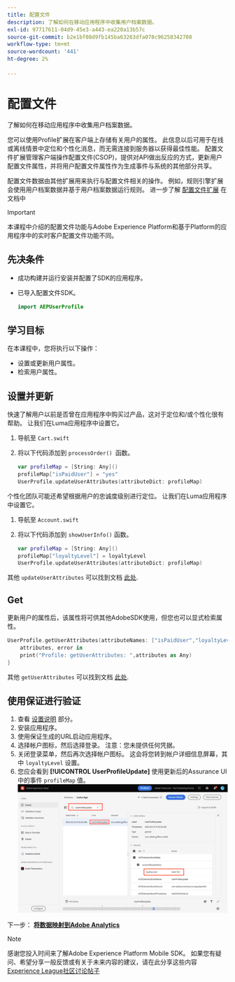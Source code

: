```yaml
---
title: 配置文件
description: 了解如何在移动应用程序中收集用户档案数据。
exl-id: 97717611-04d9-45e3-a443-ea220a13b57c
source-git-commit: b2e1bf08d9fb145ba63263dfa078c96258342708
workflow-type: tm+mt
source-wordcount: '441'
ht-degree: 2%

---
```


# 配置文件

了解如何在移动应用程序中收集用户档案数据。

您可以使用Profile扩展在客户端上存储有关用户的属性。 此信息以后可用于在线或离线情景中定位和个性化消息，而无需连接到服务器以获得最佳性能。 配置文件扩展管理客户端操作配置文件(CSOP)，提供对API做出反应的方式，更新用户配置文件属性，并将用户配置文件属性作为生成事件与系统的其他部分共享。

配置文件数据由其他扩展用来执行与配置文件相关的操作。 例如，规则引擎扩展会使用用户档案数据并基于用户档案数据运行规则。 进一步了解 [配置文件扩展](https://developer.adobe.com/client-sdks/documentation/profile/) 在文档中

>[!IMPORTANT]
>
>本课程中介绍的配置文件功能与Adobe Experience Platform和基于Platform的应用程序中的实时客户配置文件功能不同。


## 先决条件

* 成功构建并运行安装并配置了SDK的应用程序。
* 已导入配置文件SDK。

   ```swift
   import AEPUserProfile
   ```

## 学习目标

在本课程中，您将执行以下操作：

* 设置或更新用户属性。
* 检索用户属性。


## 设置并更新

快速了解用户以前是否曾在应用程序中购买过产品，这对于定位和/或个性化很有帮助。 让我们在Luma应用程序中设置它。

1. 导航至 `Cart.swift`

1. 将以下代码添加到 `processOrder() `函数。

   ```swift
   var profileMap = [String: Any]()
   profileMap["isPaidUser"] = "yes"
   UserProfile.updateUserAttributes(attributeDict: profileMap)
   ```

个性化团队可能还希望根据用户的忠诚度级别进行定位。 让我们在Luma应用程序中设置它。

1. 导航至 `Account.swift`

1. 将以下代码添加到 `showUserInfo()` 函数。

   ```swift
   var profileMap = [String: Any]()
   profileMap["loyaltyLevel"] = loyaltyLevel
   UserProfile.updateUserAttributes(attributeDict: profileMap)
   ```

其他 `updateUserAttributes` 可以找到文档 [此处](https://developer.adobe.com/client-sdks/documentation/profile/api-reference/#updateuserattribute).

## Get

更新用户的属性后，该属性将可供其他AdobeSDK使用，但您也可以显式检索属性。

```swift
UserProfile.getUserAttributes(attributeNames: ["isPaidUser","loyaltyLevel"]){
    attributes, error in
    print("Profile: getUserAttributes: ",attributes as Any)
}
```

其他 `getUserAttributes` 可以找到文档 [此处](https://developer.adobe.com/client-sdks/documentation/profile/api-reference/#getuserattributes).

## 使用保证进行验证

1. 查看 [设置说明](assurance.md) 部分。
1. 安装应用程序。
1. 使用保证生成的URL启动应用程序。
1. 选择帐户图标，然后选择登录。 注意：您未提供任何凭据。
1. 关闭登录菜单，然后再次选择帐户图标。 这会将您转到帐户详细信息屏幕，其中 `loyaltyLevel` 设置。
1. 您应会看到 **[!UICONTROL UserProfileUpdate]** 使用更新后的Assurance UI中的事件 `profileMap` 值。
   ![验证配置文件](assets/mobile-profile-validate.png)

下一步： **[将数据映射到Adobe Analytics](analytics.md)**

>[!NOTE]
>
>感谢您投入时间来了解Adobe Experience Platform Mobile SDK。 如果您有疑问、希望分享一般反馈或有关于未来内容的建议，请在此分享这些内容 [Experience League社区讨论帖子](https://experienceleaguecommunities.adobe.com/t5/adobe-experience-platform-launch/tutorial-discussion-implement-adobe-experience-cloud-in-mobile/td-p/443796)